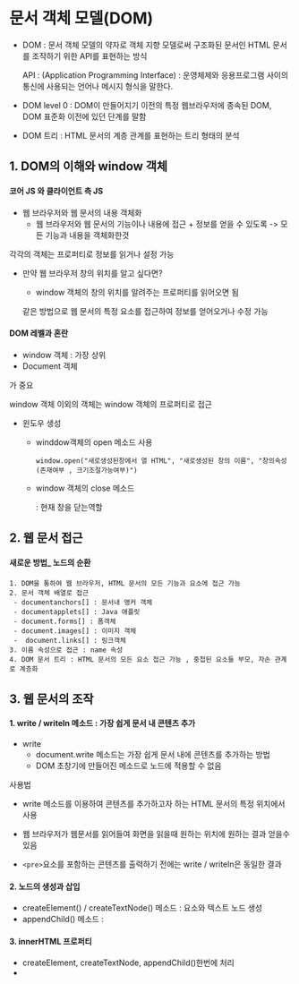 # 문서 객체 모델(DOM)

- DOM : 문서 객체 모델의 약자로 객체 지향 모델로써 구조화된 문서인 HTML 문서를 조작하기 위한 API를 표현하는 방식

  API : (Application Programming Interface) : 운영체제와 응용프로그램 사이의 통신에 사용되는 언어나 메시지 형식을 말한다.

- DOM level 0 : DOM이 만들어지기 이전의 특정 웹브라우저에 종속된 DOM, DOM 표준화 이전에 있던 단계를 말함
- DOM 트리 : HTML 문서의 계층 관계를 표현하는 트리 형태의 분석



## 1. DOM의 이해와 window 객체

#### 코어 JS 와 클라이언트 측 JS

- 웹 브라우저와 웹 문서의 내용 객체화
  - 웹 브라우저와 웹 문서의 기능이나 내용에 접근 + 정보를 얻을 수 있도록 -> 모든 기능과 내용을 객체화한것

각각의 객체는 프로퍼티로 정보를 읽거나 설정 가능

- 만약 웹 브라우저 창의 위치를 알고 싶다면?

  - window 객체의 창의 위치를 알려주는 프로퍼티를 읽어오면 됨

  같은 방법으로 웹 문서의 특정 요소를 접근하여 정보를 얻어오거나 수정 가능

#### DOM 레벨과 혼란



- window 객체 : 가장 상위
- Document 객체

가 중요

window 객체 이외의 객체는 window 객체의 프로퍼티로 접근



- 윈도우 생성

  - winddow객체의 open 메소드 사용

    ```
    window.open("새로생성된창에서 열 HTML", "새로생성된 창의 이름", "창의속성(존재여부 , 크기조절가능여부)")
    ```

  - window 객체의 close 메소드

    : 현재 창을 닫는역할

  

## 2. 웹 문서 접근



#### 새로운 방법_ 노드의 순환

	1. DOM을 통하여 웹 브라우저, HTML 문서의 모든 기능과 요소에 접근 가능
 	2. 문서 객체 배열로 접근
     - documentanchors[] : 문서내 앵커 객체
     - documentapplets[] : Java 애플릿
     - document.forms[] : 폼객체
     - document.images[] : 이미지 객체
     -  document.links[] : 링크객체
 	3. 이름 속성으로 접근 : name 속성
 	4. DOM 문서 트리 : HTML 문서의 모든 요소 접근 가능 , 중첩된 요소들 부모, 자손 관계로 계층화





## 3. 웹 문서의 조작



#### 1. write / writeln 메소드 : 가장 쉽게 문서 내 콘텐츠 추가

- write
  - document.write 메소드는 가장 쉽게 문서 내에 콘텐츠를 추가하는 방법
  - DOM 초창기에 만들어진 메소드로 노드에 적용할 수 없음

사용법

- write 메소드를 이용하여 콘텐츠를 추가하고자 하는 HTML 문서의 특정 위치에서 사용
- 웹 브라우저가 웹문서를 읽어들여 화면을 읽을때 원하는 위치에 원하는 결과 얻을수 있음

- `<pre>`요소를 포함하는 콘텐츠를 출력하기 전에는 write / writeln은 동일한 결과



#### 2. 노드의 생성과 삽입

- createElement() / createTextNode() 메소드 : 요소와 텍스트 노드 생성
- appendChild() 메소드 :





#### 3. innerHTML 프로퍼티 

- createElement, createTextNode, appendChild()한번에 처리
- 

